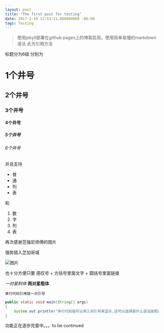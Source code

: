 ```yaml
---
layout: post
title: "The first post for testing"
date: 2017-2-19 12:53:11.000000000 -06:00
tags: Testing
---
```

>使用jekyll部署在github pages上的博客启用，使用简单易懂的markdown语法 此为引用方法

标题分为6级 分别为
# 1个井号
## 2个井号
### 3个井号
#### 4个井号
##### 5个井号
###### 6个井号

并且支持

- 普
- 通
- 列
- 表

和

1. 数
2. 字
3. 列
4. 表

再次感谢范强尼师傅的图片

强势插入芝加哥城

![图片](/assets/images/background-cover1.jpg)

也十分方便只要 感叹号 + 方括号里面文字 + 圆括号里面链接

*一对星斜体*
**两对星粗体**

`单行代码引用就一对引号`

```Java
public static void main(String[] args)
{
    System.out.println("多行代码就可以用三对引号来显示,还可以选择是什么语法就把语言名字加在第一行三引号后面");
}
```

功能正在逐步完善中。。。to be continued













